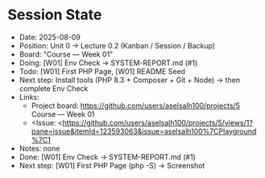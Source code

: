 # Session State

- Date: 2025-08-09
- Position: Unit 0 → Lecture 0.2 (Kanban / Session / Backup)
- Board: "Course — Week 01"
- Doing: [W01] Env Check → SYSTEM-REPORT.md (#1)
- Todo: [W01] First PHP Page, [W01] README Seed
- Next step: Install tools (PHP 8.3 + Composer + Git + Node) → then complete Env Check
- Links:
  - Project board: <https://github.com/users/aselsalh100/projects/5> Course — Week 01
  - <Issue: <https://github.com/users/aselsalh100/projects/5/views/1?pane=issue&itemId=123593063&issue=aselsalh100%7CPlayground%7C1
- Notes: none
- Done: [W01] Env Check → SYSTEM-REPORT.md (#1)
- Next step: [W01] First PHP Page (php -S) → Screenshot
